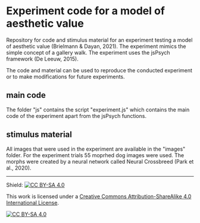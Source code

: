 # Experiment code for a model of aesthetic value
Repository for code and stimulus material for an experiment testing a model of aesthetic value (Brielmann &amp; Dayan, 2021). The experiment mimics the simple concept of a gallery walk. The experiment uses the jsPsych framework (De Leeuw, 2015). 

The code and material can be used to reproduce the conducted experiment or to make modifications for future experiments.


## main code
The folder "js" contains the script "experiment.js" which contains the main code of the experiment apart from the jsPsych functions.


## stimulus material
All images that were used in the experiment are available in the "images" folder. For the experiment trials 55 moprhed dog images were used. The morphs were created by a neural network called Neural Crossbreed (Park et al., 2020).

---

 
Shield: [![CC BY-SA 4.0][cc-by-sa-shield]][cc-by-sa]

This work is licensed under a
[Creative Commons Attribution-ShareAlike 4.0 International License][cc-by-sa].

[![CC BY-SA 4.0][cc-by-sa-image]][cc-by-sa]

[cc-by-sa]: http://creativecommons.org/licenses/by-sa/4.0/
[cc-by-sa-image]: https://licensebuttons.net/l/by-sa/4.0/88x31.png
[cc-by-sa-shield]: https://img.shields.io/badge/License-CC%20BY--SA%204.0-lightgrey.svg
